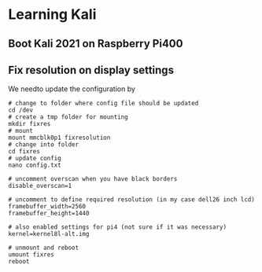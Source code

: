 # Learning Kali

## Boot Kali 2021 on Raspberry Pi400
## Fix resolution on display settings
We needto update the configuration by

    # change to folder where config file should be updated
    cd /dev
    # create a tmp folder for mounting
    mkdir fixres
    # mount
    mount mmcblk0p1 fixresolution
    # change into folder
    cd fixres 
    # update config
    nano config.txt
    
    # uncomment overscan when you have black borders
    disable_overscan=1
    
    # uncomment to define required resolution (in my case dell26 inch lcd)
    framebuffer_width=2560
    framebuffer_height=1440
    
    # also enabled settings for pi4 (not sure if it was necessary)
    kernel=kernel8l-alt.img

    # unmount and reboot
    umount fixres
    reboot
